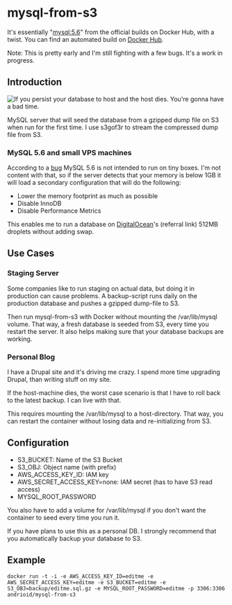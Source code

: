 # mysql-from-s3

It's essentially "[mysql:5.6](https://registry.hub.docker.com/_/mysql/)" from the official builds on Docker Hub, with a twist. You can find an automated build on [Docker Hub](https://registry.hub.docker.com/u/andrioid/mysql-from-s3/).

Note: This is pretty early and I'm still fighting with a few bugs. It's a work in progress.

## Introduction

![If you persist your database to host and the host dies. You're gonna have a bad time.](http://i.imgur.com/8ZY9RkG.jpg)

MySQL server that will seed the database from a gzipped dump file on S3 when run for the first time. I use s3gof3r to stream the compressed dump file from S3.


### MySQL 5.6 and small VPS machines
According to a [bug](https://github.com/docker-library/mysql/issues/3) MySQL 5.6 is not intended to run on tiny boxes. I'm not content with that, so if the server detects that your memory is below 1GB it will load a secondary configuration that will do the following:

- Lower the memory footprint as much as possible
- Disable InnoDB
- Disable Performance Metrics

This enables me to run a database on [DigitalOcean](https://www.digitalocean.com/?refcode=eb735821ebb8)'s (referral link) 512MB droplets without adding swap.

## Use Cases


### Staging Server
Some companies like to run staging on actual data, but doing it in production can cause problems. A backup-script runs daily on the production database and pushes a gzipped dump-file to S3.

Then run mysql-from-s3 with Docker without mounting the /var/lib/mysql volume. That way, a fresh database is seeded from S3, every time you restart the server. It also helps making sure that your database backups are working.


### Personal Blog
I have a Drupal site and it's driving me crazy. I spend more time upgrading Drupal, than writing stuff on my site. 

If the host-machine dies, the worst case scenario is that I have to roll back to the latest backup. I can live with that.

This requires mounting the /var/lib/mysql to a host-directory. That way, you can restart the container without losing data and re-initializing from S3.

## Configuration

- S3_BUCKET: Name of the S3 Bucket
- S3_OBJ: Object name (with prefix)
- AWS_ACCESS_KEY_ID: IAM key
- AWS_SECRET_ACCESS_KEY=none: IAM secret (has to have S3 read access)
- MYSQL_ROOT_PASSWORD

You also have to add a volume for /var/lib/mysql if you don't want the container to seed every time you run it.

If you have plans to use this as a personal DB. I strongly recommend that you automatically backup your database to S3.

## Example

``docker run -t -i -e AWS_ACCESS_KEY_ID=editme -e AWS_SECRET_ACCESS_KEY=editme -e S3_BUCKET=editme -e S3_OBJ=backup/editme.sql.gz -e MYSQL_ROOT_PASSWORD=editme -p 3306:3306 andrioid/mysql-from-s3``
